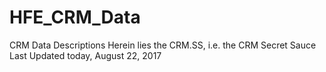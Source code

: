 # HFE_CRM_Data
CRM Data Descriptions
Herein lies the CRM.SS, i.e. the CRM Secret Sauce
Last Updated today, August 22, 2017
